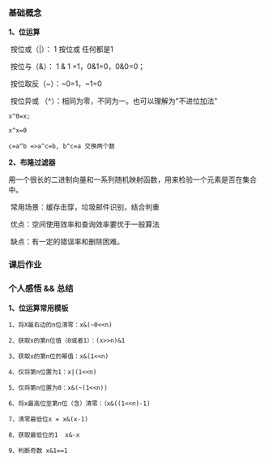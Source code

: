 

### 基础概念

**1、位运算**

​	按位或（|）： 1 按位或 任何都是1

​	按位与（&）： 1 & 1 =1，0&1=0，0&0=0；

​	按位取反（~）：~0=1，~1=0

​	按位异或 （^）：相同为零，不同为一。也可以理解为"不进位加法"

```
x^0=x;

x^x=0

c=a^b =>a^c=b, b^c=a 交换两个数
```



**2、布隆过滤器**

​	用一个很长的二进制向量和一系列随机映射函数，用来检验一个元素是否在集合中。

​	常用场景：缓存击穿，垃圾邮件识别，结合判重

​	优点：空间使用效率和查询效率要优于一般算法

​	缺点：有一定的错误率和删除困难。

### 课后作业

### 个人感悟 && 总结

**1、位运算常用模板**

```
1、将X最右边的n位清零：x&(~0<<n)

2、获取x的第n位值（0或者1）：(x>>n)&1

3、获取x的第n位的幂值：x&(1<<n)

4、仅将第n位置为1：x|(1<<n)

5、仅将第n位置为0：x&(~(1<<n))

6、将x最高位至第n位（含）清零：（x&((1<<n)-1)

7、清零最低位x = x&(x-1)

8、获取最低位的1  x&-x

9、判断奇数 x&1==1
```




